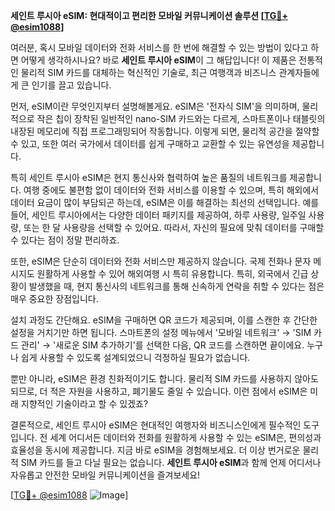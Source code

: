 **세인트 루시아 eSIM: 현대적이고 편리한 모바일 커뮤니케이션 솔루션 [[TG💪+ @esim1088](https://t.me/s/esim1088)]**

여러분, 혹시 모바일 데이터와 전화 서비스를 한 번에 해결할 수 있는 방법이 있다고 하면 어떻게 생각하시나요? 바로 **세인트 루시아 eSIM**이 그 해답입니다! 이 제품은 전통적인 물리적 SIM 카드를 대체하는 혁신적인 기술로, 최근 여행객과 비즈니스 관계자들에게 큰 인기를 끌고 있습니다.

먼저, eSIM이란 무엇인지부터 설명해볼게요. eSIM은 '전자식 SIM'을 의미하며, 물리적으로 작은 칩이 장착된 일반적인 nano-SIM 카드와는 다르게, 스마트폰이나 태블릿의 내장된 메모리에 직접 프로그래밍되어 작동합니다. 이렇게 되면, 물리적 공간을 절약할 수 있고, 또한 여러 국가에서 데이터를 쉽게 구매하고 교환할 수 있는 유연성을 제공합니다.

특히 세인트 루시아 eSIM은 현지 통신사와 협력하여 높은 품질의 네트워크를 제공합니다. 여행 중에도 불편함 없이 데이터와 전화 서비스를 이용할 수 있으며, 특히 해외에서 데이터 요금이 많이 부담되곤 하는데, eSIM은 이를 해결하는 최선의 선택입니다. 예를 들어, 세인트 루시아에서는 다양한 데이터 패키지를 제공하여, 하루 사용량, 일주일 사용량, 또는 한 달 사용량을 선택할 수 있어요. 따라서, 자신의 필요에 맞춰 데이터를 구매할 수 있다는 점이 정말 편리하죠.

또한, eSIM은 단순히 데이터와 전화 서비스만 제공하지 않습니다. 국제 전화나 문자 메시지도 원활하게 사용할 수 있어 해외여행 시 특히 유용합니다. 특히, 외국에서 긴급 상황이 발생했을 때, 현지 통신사의 네트워크를 통해 신속하게 연락을 취할 수 있다는 점은 매우 중요한 장점입니다.

설치 과정도 간단해요. eSIM을 구매하면 QR 코드가 제공되며, 이를 스캔한 후 간단한 설정을 거치기만 하면 됩니다. 스마트폰의 설정 메뉴에서 '모바일 네트워크' → 'SIM 카드 관리' → '새로운 SIM 추가하기'를 선택한 다음, QR 코드를 스캔하면 끝이에요. 누구나 쉽게 사용할 수 있도록 설계되었으니 걱정하실 필요가 없습니다.

뿐만 아니라, eSIM은 환경 친화적이기도 합니다. 물리적 SIM 카드를 사용하지 않아도 되므로, 더 적은 자원을 사용하고, 폐기물도 줄일 수 있습니다. 이런 점에서 eSIM은 미래 지향적인 기술이라고 할 수 있겠죠?

결론적으로, 세인트 루시아 eSIM은 현대적인 여행자와 비즈니스인에게 필수적인 도구입니다. 전 세계 어디서든 데이터와 전화를 원활하게 사용할 수 있는 eSIM은, 편의성과 효율성을 동시에 제공합니다. 지금 바로 eSIM을 경험해보세요. 더 이상 번거로운 물리적 SIM 카드를 들고 다닐 필요는 없습니다. **세인트 루시아 eSIM**과 함께 언제 어디서나 자유롭고 안전한 모바일 커뮤니케이션을 즐겨보세요!

[[TG💪+ @esim1088](https://t.me/s/esim1088) ![Image](https://i.postimg.cc/Y0z9fWf4/image.png)]